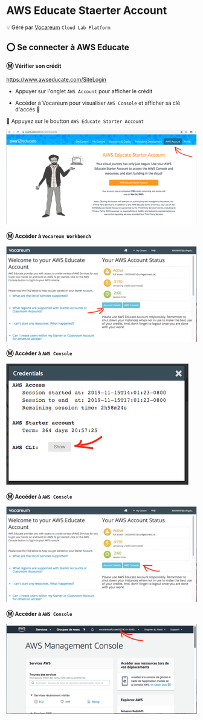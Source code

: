 # AWS Educate Staerter Account 

:bulb: Géré par [Vocareum](https://www.vocareum.com/) `Cloud Lab Platform`

## :o: Se connecter à AWS Educate

#### :m: Vérifier son crédit

https://www.awseducate.com/SiteLogin

* Appuyer sur l'onglet `AWS Account` pour afficher le crédit

* Accéder à Vocareum pour visualiser `AWS Console` et afficher sa clé d'accés :key:

:pushpin: Appuyez sur le boutton `AWS Educate Starter Account`

![image](images/AWSAccount.png)

#### :m: Accéder à `Vocareum Workbench`


![image](images/VocareumConsoleDET.png)

#### :m: Accéder à `AWS Console`

![image](images/Credentials.png)

#### :m: Accéder à `AWS Console`

![image](images/VocareumConsoleAWS.png)

#### :m: Accéder à `AWS Console`

![image](images/VocareumAWSConsole.png)
